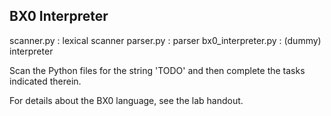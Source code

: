 BX0 Interpreter
---------------

scanner.py         : lexical scanner
parser.py          : parser
bx0_interpreter.py : (dummy) interpreter

Scan the Python files for the string 'TODO' and then complete the
tasks indicated therein.

For details about the BX0 language, see the lab handout.
